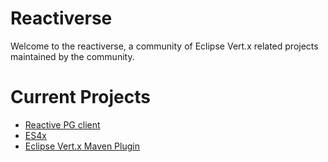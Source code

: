 # Reactiverse

Welcome to the reactiverse, a community of Eclipse Vert.x related projects maintained by the community.

# Current Projects

* [Reactive PG client](/reactive-pg-client) 
* [ES4x](/es4x)
* [Eclipse Vert.x Maven Plugin](/vertx-maven-plugin)
